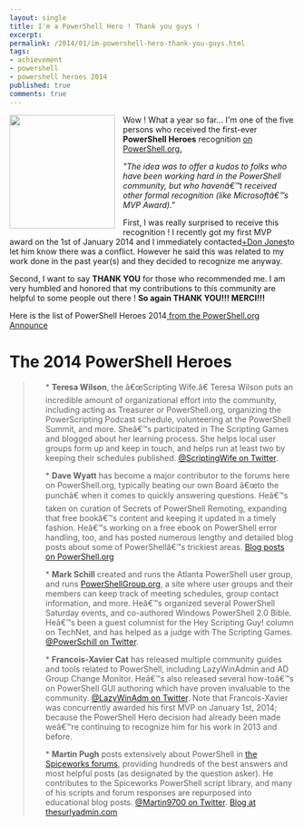 ```yaml
---
layout: single
title: I'm a PowerShell Hero ! Thank you guys !
excerpt: 
permalink: /2014/01/im-powershell-hero-thank-you-guys.html
tags: 
- achievement
- powershell
- powershell heroes 2014
published: true
comments: true
---
```


 
 <div class="separator" style="clear: both; text-align: center;"><a href="{{ site.url }}/images/2014/20140110_I%27m_a_PowerShell_Hero_!_Thank_you_guys_!/PowerShellHeroes2014_01__1759540315__-492x526.png" imageanchor="1" style="clear: left; float: left; margin-bottom: 1em; margin-right: 1em;"><img border="0" src="{{ site.url }}/images/2014/20140110_I%27m_a_PowerShell_Hero_!_Thank_you_guys_!/PowerShellHeroes2014_01__1759540315__-492x526.png" height="200" width="186" /></a></div>Wow ! What a year so far... I'm one of the five persons who received the first-ever <b>PowerShell Heroes</b> recognition <a href="http://powershell.org/wp/2014/01/08/announcing-our-2014-powershell-heroes/" target="_blank">on PowerShell.org.</a>

<i>"The idea was to offer a kudos to folks who have been working hard in the PowerShell community, but who havenâ€™t received other formal recognition (like Microsoftâ€™s MVP Award)."</i>

First, I was really surprised to receive this recognition ! I recently got my first MVP award on the 1st of January 2014 and I immediately contacted<a class="g-profile" href="https://plus.google.com/110561082583864292900" target="_blank">+Don Jones</a>to let him know there was a conflict. However he said this was related to my work done in the past year(s) and they decided to recognize me anyway.

Second, I want to say <b>THANK YOU</b> for those who recommended me. I am very humbled and honored that my contributions to this community are helpful to some people out there ! <b>So again THANK YOU!!! MERCI!!!</b>



Here is the list of PowerShell Heroes 2014<a href="http://powershell.org/wp/2014/01/08/announcing-our-2014-powershell-heroes/" target="_blank"> from the PowerShell.org Announce</a>

# The 2014 PowerShell Heroes

<blockquote class="tr_bq"><ul>
* <b>Teresa Wilson</b>, the â€œScripting Wife.â€ Teresa Wilson puts an incredible amount of organizational effort into the community, including acting as Treasurer or PowerShell.org, organizing the PowerScripting Podcast schedule, volunteering at the PowerShell Summit, and more. Sheâ€™s participated in The Scripting Games and blogged about her learning process. She helps local user groups form up and keep in touch, and helps run at least two by keeping their schedules published. <a href="https://twitter.com/ScriptingWife" target="_blank">@ScriptingWife on Twitter</a>.
</ul><ul>
* <b>Dave Wyatt</b> has become a major contributor to the forums here on PowerShell.org, typically beating our own Board â€œto the punchâ€ when it comes to quickly answering questions. Heâ€™s taken on curation of Secrets of PowerShell Remoting, expanding that free bookâ€™s content and keeping it updated in a timely fashion. Heâ€™s working on a free ebook on PowerShell error handling, too, and has posted numerous lengthy and detailed blog posts about some of PowerShellâ€™s trickiest areas. <a href="http://powershell.org/wp/author/dlwyatt/" target="_blank">Blog posts on PowerShell.org</a>
</ul><ul>
* <b>Mark Schill</b> created and runs the Atlanta PowerShell user group, and runs <a href="http://powershellgroup.org/" target="_blank">PowerShellGroup.org</a>, a site where user groups and their members can keep track of meeting schedules, group contact information, and more. Heâ€™s organized several PowerShell Saturday events, and co-authored Windows PowerShell 2.0 Bible. Heâ€™s been a guest columnist for the Hey Scripting Guy! column on TechNet, and has helped as a judge with The Scripting Games. <a href="https://twitter.com/PowerSchill" target="_blank">@PowerSchill on Twitter</a>.
</ul><ul>
* <b>Francois-Xavier Cat</b> has released multiple community guides and tools related to PowerShell, including LazyWinAdmin and AD Group Change Monitor. Heâ€™s also released several how-toâ€™s on PowerShell GUI authoring which have proven invaluable to the community. <a href="https://twitter.com/LazyWinAdm" target="_blank">@LazyWinAdm on Twitter</a>. Note that Francois-Xavier was concurrently awarded his first MVP on January 1st, 2014; because the PowerShell Hero decision had already been made weâ€™re continuing to recognize him for his work in 2013 and before.
</ul><ul>
* <b>Martin Pugh</b> posts extensively about PowerShell in <a href="http://community.spiceworks.com/people/martin9700" target="_blank">the Spiceworks forums</a>, providing hundreds of the best answers and most helpful posts (as designated by the question asker). He contributes to the Spiceworks PowerShell script library, and many of his scripts and forum responses are repurposed into educational blog posts. <a href="https://twitter.com/thesurlyadm1n" target="_blank">@Martin9700 on Twitter</a>. <a href="http://thesurlyadmin.com/" target="_blank">Blog at thesurlyadmin.com</a>
</ul></blockquote>



